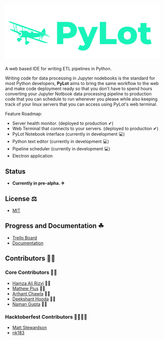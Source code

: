 # ![screenshot](image.png)
A web based IDE for writing ETL pipelines in Python.

Writing code for data processing in Jupyter nodebooks is the standard for most Python developers, 
**PyLot** aims to bring the same workflow to the web and make code deployment ready so that you don't have
to spend hours converting your Jupyter Notbook data processing pipeline to production code that you can schedule to run
whenever you please while also keeping track of your linux servers that you can access using PyLot's web terminal.

Feature Roadmap:
* Server health monitor. (deployed to production ✔)
* Web Terminal that connects to your servers. (deployed to production ✔)
* PyLot Notebook interface (currently in development 💻)
* Python text editor (currently in development 💻)
* Pipeline scheduler (currently in development 💻)
* Electron application
## Status
* <strong>Currently in pre-alpha. ✈</strong>
## License ⚖
* [MIT](https://github.com/ryzbaka/PyLot/blob/master/LICENSE)
## Progress and Documentation ☘
* [Trello Board](https://trello.com/b/9zQ3B1nt/pylot-major-project)
* [Documentation](https://ryzbaka.github.io/PyLot/)
## Contributors 👨‍💻
### Core Contributors 🐱‍🏍
* [Hamza Ali Rizvi](https://github.com/ryzbaka) 🐱‍👤
* [Mathew Pius](https://github.com/mathewpius19) 🐱‍🐉
* [Arihant Chawla](https://github.com/ArihantChawla) 🐱‍👓
* [Deekshant Hooda](https://github.com/dk-blackops) 🐱‍🚀
* [Naman Gupta](https://github.com/ngnammu) 🐱‍💻
### Hacktoberfest Contributors 👨‍💻👩‍💻
* [Matt Stewardson](https://github.com/MSTEWARDSON)
* [nk183](https://github.com/nk183)
